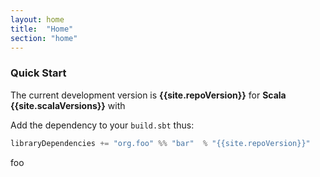 ```yaml
---
layout: home
title:  "Home"
section: "home"
---
```


### Quick Start

The current development version is **{{site.repoVersion}}** for **Scala {{site.scalaVersions}}** with

Add the dependency to your `build.sbt` thus:

```scala
libraryDependencies += "org.foo" %% "bar"  % "{{site.repoVersion}}" 
```

foo
